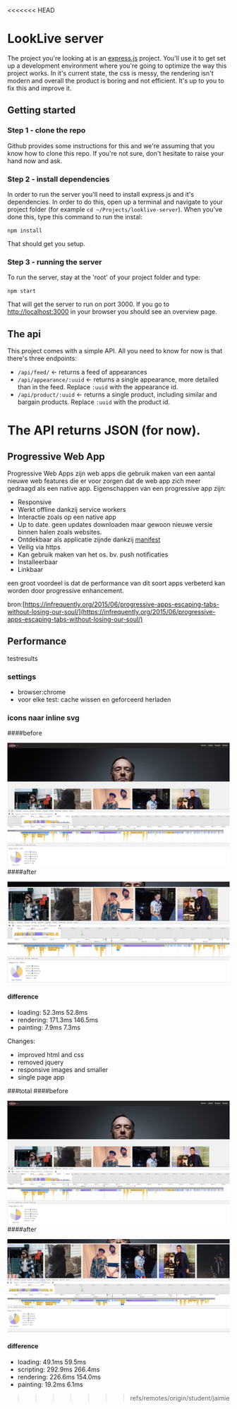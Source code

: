 <<<<<<< HEAD
# LookLive server

The project you're looking at is an [express.js](http://expressjs.com) project. You'll use it to get set up a development environment where you're
going to optimize the way this project works. In it's current state, the css is messy, the rendering isn't modern and
overall the product is boring and not efficient. It's up to you to fix this and improve it.

## Getting started

### Step 1 - clone the repo
Github provides some instructions for this and we're assuming that you know how to clone this repo. If you're not sure,
don't hesitate to raise your hand now and ask.

### Step 2 - install dependencies
In order to run the server you'll need to install express.js and it's dependencies. In order to do this, open up a 
terminal and navigate to your project folder (for example `cd ~/Projects/looklive-server`). When you've done this, type
this command to run the instal:

```
npm install
```

That should get you setup.

### Step 3 - running the server
To run the server, stay at the 'root' of your project folder and type:

```
npm start
```

That will get the server to run on port 3000. If you go to [http://localhost:3000](http://localhost:3000) in your browser
you should see an overview page.

## The api

This project comes with a simple API. All you need to know for now is that there's three endpoints:

* `/api/feed/` <- returns a feed of appearances
* `/api/appearance/:uuid` <- returns a single appearance, more detailed than in the feed. Replace `:uuid` with the 
appearance id.
* `/api/product/:uuid` <- returns a single product, including similar and bargain products. Replace `:uuid` with the 
product id.

The API returns JSON (for now).
=======
## Progressive Web App
Progressive Web Apps zijn web apps die gebruik maken van een aantal nieuwe web features die er voor zorgen dat de web app zich meer gedraagd als een native app. 
Eigenschappen van een progressive app zijn:
- Responsive
- Werkt offline dankzij service workers
- Interactie zoals op een native app
- Up to date. geen updates downloaden maar gewoon nieuwe versie binnen halen zoals websites.
- Ontdekbaar als applicatie zijnde dankzij [manifest](https://developers.google.com/web/updates/2014/11/Support-for-installable-web-apps-with-webapp-manifest-in-chrome-38-for-Android)  
- Veilig via https
- Kan gebruik maken van het os. bv. push notificaties
- Installeerbaar
- Linkbaar

een groot voordeel is dat de performance van dit soort apps verbeterd kan worden door progressive enhancement.

bron:[https://infrequently.org/2015/06/progressive-apps-escaping-tabs-without-losing-our-soul/](https://infrequently.org/2015/06/progressive-apps-escaping-tabs-without-losing-our-soul/)


## Performance
testresults
### settings
- browser:chrome
- voor elke test: cache wissen en geforceerd herladen

### icons naar inline svg 
####before

![Alt text](/performance/before.master.png)
####after

![Alt text](/performance/after.svg.png)

#### difference
- loading: 52.3ms       52.8ms
- rendering: 171.3ms    146.5ms
- painting: 7.9ms       7.3ms

Changes:
- improved html and css
- removed jquery
- responsive images and smaller
- single page app

###total
####before

![Alt text](/performance/before.master.png)
####after

![Alt text](/performance/total.after.png)

#### difference
- loading: 49.1ms       59.5ms
- scripting: 292.9ms    266.4ms
- rendering: 226.6ms    154.0ms
- painting: 19.2ms       6.1ms
>>>>>>> refs/remotes/origin/student/jaimie
